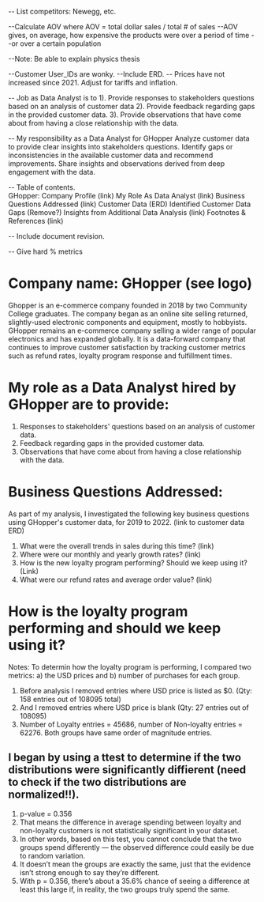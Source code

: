 -- List competitors: Newegg, etc.  

--Calculate AOV where AOV = total dollar sales / total # of sales
--AOV gives, on average, how expensive the products were over a period of time
--or over a certain population

--Note: Be able to explain physics thesis

--Customer User_IDs are wonky. 
--Include ERD.
-- Prices have not increased since 2021.  Adjust for tariffs and inflation.

-- Job as Data Analyst is to 1). Provide responses to stakeholders questions based on an analysis of customer data 2). Provide feedback regarding gaps in the provided customer data. 3). Provide observations that have come about from having a close relationship with the data.

-- My responsibility as a Data Analyst for GHopper
Analyze customer data to provide clear insights into stakeholders questions.
Identify gaps or inconsistencies in the available customer data and recommend improvements.
Share insights and observations derived from deep engagement with the data.

-- Table of contents.  
  GHopper: Company Profile (link)
  My Role As Data Analyst (link)
  Business Questions Addressed (link)
  Customer Data (ERD) 
  Identified Customer Data Gaps (Remove?)
  Insights from Additional Data Analysis (link)
  Footnotes & References (link)

-- Include document revision. 

-- Give hard % metrics




# Company name:  GHopper (see logo)
Ghopper is an e-commerce company founded in 2018 by two Community College graduates.  The company began as an online site selling returned, slightly-used electronic components and equipment, mostly to hobbyists.  GHopper remains an e-commerce company selling a wider range of popular electronics and has expanded globally.  It is a data-forward company that continues to improve customer satisfaction by tracking customer metrics such as refund rates, loyalty program response and fulfillment times.  

#  My role as a Data Analyst hired by GHopper are to provide:  
1) Responses to stakeholders' questions based on an analysis of customer data. 
2) Feedback regarding gaps in the provided customer data. 
3) Observations that have come about from having a close relationship with the data.

# Business Questions Addressed:
  As part of my analysis, I investigated the following key business questions using GHopper's customer data, for 2019 to 2022. (link to customer data ERD)  
  1) What were the overall trends in sales during this time? (link)
  2) Where were our monthly and yearly growth rates? (link)
  3) How is the new loyalty program performing?  Should we keep using it? (Link)
  4) What were our refund rates and average order value? (link)

    
# How is the loyalty program performing and should we keep using it?
Notes: To determin how the loyalty program is performing, I compared two metrics: a) the USD prices and b) number of purchases for each group. 
1. Before analysis I removed entries where USD price is listed as $0. (Qty: 158 entries out of 108095 total)
2. And I removed entries where USD price is blank (Qty: 27 entries out of 108095)
3. Number of Loyalty entries = 45686, number of Non-loyalty entries = 62276. Both groups have same order of magnitude entries. 
## I began by using a ttest to determine if the two distributions were significantly diffierent (need to check if the two distributions are normalized!!).  
1. p-value = 0.356
2. That means the difference in average spending between loyalty and non-loyalty customers is not statistically significant in your dataset.
3. In other words, based on this test, you cannot conclude that the two groups spend differently — the observed difference could easily be due to random variation.
4. It doesn’t mean the groups are exactly the same, just that the evidence isn’t strong enough to say they’re different.
5. With p = 0.356, there’s about a 35.6% chance of seeing a difference at least this large if, in reality, the two groups truly spend the same.
